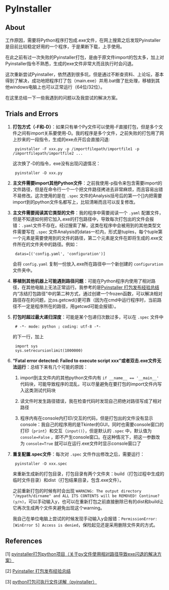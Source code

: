 # PyInstaller
## About
工作原因，需要将Python程序打包成.exe文件，在网上搜索之后发现Pyinstaller是目前比较稳定好用的一个程序，于是果断下载，上手使用。

在此之前有过一次失败的Pyinstaller打包，是由于原文件import的包太多，加上对Pyinstaller指令不熟悉，生成的exe文件非常大而且执行时会闪退。

这次重新尝试Pyinstaller，依然遇到很多坑，但是通过不断查资料、上论坛，基本得到了解决，成功地把程序打了包（main.exe）并用.bat做了批处理，移植到其他windows电脑上也可以正常运行（64位/32位）。

在这里总结一下一些我遇到的问题以及我尝试的解决方案。

## Trials and Errors
1. **打包方式（-F和-D）**：如果只有单个Py文件可以使用-F直接打包，但是多个文件之间有import关系要使用-D。我的程序是多个文件，之前失败的打包用了网上抄来的一段指令，生成的exe点开后会直接闪退:

        pyinstaller -F xxx.py -p /importfilepath/importfile1 -p /importfilepath/importfile2 ...
    
    这次换了-D的指令，exe没有出现闪退情况：
    
        pyinstaller -D xxx.py

2. **主文件需要import其他Python文件**：之前我使用-p指令来包含需要import的文件路径，但是在命令行一个一个把文件路径拷进去非常麻烦，而且容易出错不易修改。这次使用的是在 `.spec` 文件的Analysis括号后的第一个[]内把需要import到的python文件名都写上，比较清晰而且可以反复修改。

3. **主文件需要阅读其它类型的文件**：我的程序中需要阅读一个 `.yaml` 配置文件，但是不知道如何把它加入.exe的打包路径中，导致每次打包出的文件会报错：`.yaml`文件不存在。经过搜索了解，这类在程序中会被用到的其他类型文件需要写在 `.spec` 文件Analysis的datas一栏内，形式是tuples，每个tuple第一个元素是需要使用到的文件的路径，第二个元素是文件在即将生成的.exe文件所在的文件夹中的路径。例如：

        datas=[('config.yaml', 'configuration')]
        
    会将 `config.yaml` 复制一份放入.exe所在路径中一个新创建的 `configuration` 文件夹中。
    
4. **移植到其他机器上可能遇到路径问题**：可能在Python程序内使用了相对路径，在其他电脑上无法正常运行。我参考的是[Pyinstaller 打包发布经验总结](https://blog.csdn.net/weixin_42052836/article/details/82315118)内“冻结打包路径”中的第二种方式，通过创建一个frozen函数，可以解决相对路径存在的问题，比os.getcwd()更可靠（因为在cmd中运行程序时，当前路径不一定是程序所在的路径，用getcwd可能会报错）。

5. **打包时超过最大递归深度**：可能是某个包递归次数过多，可以在 `.spec` 文件中

        # -*- mode: python ; coding: utf-8 -*-

    
    的下一行，加上

        import sys
        sys.setrecursionlimit(1000000)
        
6. **“Fatal error detected: Failed to execute script xxx”或者双击.exe文件无法运行**：总结下来有几个可能的原因：

    1) import到主文件内的其他python文件内有 `if __name__ == '__main__'` 代码块，可能导致程序的混乱，可以尽量避免在要打包的import文件内写入这类测试代码块
        
    2) 读文件时发生路径错误，我在检查代码时发现自己把绝对路径写成了相对路径
        
    3) 程序内有在console内打印/交互的代码，但是打包出的文件没有显示console：我自己的程序用的是Tkinter的GUI，同时也需要console窗口的打印（`print`）和交互（`input()`），但是默认的 `.spec` 中，默认值为 `console=False` ，即不产生console窗口。在这种情况下，把这一参数改为 `console=True` 就可以在运行.exe文件时显示console窗口了

7. **重复配置.spec文件**：每次对 `.spec` 文件作出修改之后，需要运行：

        pyinstaller -D xxx.spec
        
    来重新生成新的打包目录，打包目录有两个文件夹：build（打包过程中生成的临时文件目录）和dist（打包结果目录，包含.exe文件）。
    
    之前重新打包的时候有时会出现 `WARNING: The output directory "/mypath/dirname" and ALL ITS CONTENTS will be REMOVED! Continue? (y/n)`，可以手动输入y，也可以在重新打包之前直接删除已有的dist和build让它再次生成两个文件夹避免出现这个warning。
    
    我自己在单位电脑上尝试的时候发现手动输入y会报错：`PermissionError: [WinError 5] Access is denied`，保险起见还是采用删除文件夹的方式。


## References
[1] [pyinstaller打包python项目（关于py文件使用相对路径导致exe闪退的解决方案）](https://blog.csdn.net/weixin_40354547/article/details/103409736?utm_medium=distribute.pc_relevant.none-task-blog-BlogCommendFromMachineLearnPai2-2.edu_weight&depth_1-utm_source=distribute.pc_relevant.none-task-blog-BlogCommendFromMachineLearnPai2-2.edu_weight)

[2] [Pyinstaller 打包发布经验总结](https://blog.csdn.net/weixin_42052836/article/details/82315118)

[3] [python打包可执行文件详解（pyinstaller）](https://blog.csdn.net/ChanceYing/article/details/104973317)

